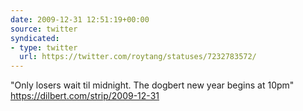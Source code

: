 ```yaml
---
date: 2009-12-31 12:51:19+00:00
source: twitter
syndicated:
- type: twitter
  url: https://twitter.com/roytang/statuses/7232783572/
---
```


"Only losers wait til midnight. The dogbert new year begins at 10pm" https://dilbert.com/strip/2009-12-31